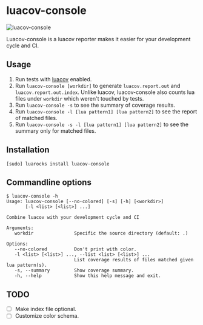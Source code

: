 # luacov-console

![luacov-console](./luacov-console.png)

Luacov-console is a luacov reporter makes it easier for your development cycle and CI.

## Usage

1. Run tests with [luacov](https://github.com/keplerproject/luacov) enabled.
2. Run `luacov-console [workdir]` to generate `luacov.report.out` and `luacov.report.out.index`.
    Unlike luacov, luacov-console also counts lua files under `workdir` which weren't touched by tests.
3. Run `luacov-console -s` to see the summary of coverage results.
4. Run `luacov-console -l [lua pattern1] [lua pattern2]` to see the report of matched files.
5. Run `luacov-console -s -l [lua pattern1] [lua pattern2]` to see the summary only for matched files.

## Installation

`[sudo] luarocks install luacov-console`

## Commandline options

```
$ luacov-console -h
Usage: luacov-console [--no-colored] [-s] [-h] [<workdir>]
       [-l <list> [<list>] ...]

Combine luacov with your development cycle and CI

Arguments:
   workdir               Specific the source directory (default: .)

Options:
   --no-colored          Don't print with color.
   -l <list> [<list>] ..., --list <list> [<list>] ...
                         List coverage results of files matched given lua pattern(s).
   -s, --summary         Show coverage summary.
   -h, --help            Show this help message and exit.
```

## TODO

- [ ] Make index file optional.
- [ ] Customize color schema.
